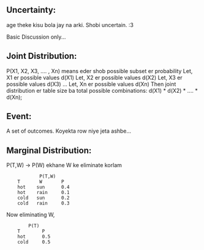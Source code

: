 ## Uncertainty:
age theke kisu bola jay na arki. Shobi uncertain. :3

Basic Discussion only...

## Joint Distribution:
P(X1, X2, X3, .... , Xn) means eder shob possible subset er probability
Let, X1 er possible values d(X1)
Let, X2 er possible values d(X2)
Let, X3 er possible values d(X3)
...
Let, Xn er possible values d(Xn)
Then joint distribution er table size ba total possible combinations:
d(X1) * d(X2) * .... * d(Xn);

## Event:
A set of outcomes. Koyekta row niye jeta ashbe...

## Marginal Distribution:
P(T,W) -> P(W)
ekhane W ke eliminate korlam

                P(T,W)
        T       W       P
        hot    sun      0.4
        hot    rain     0.1
        cold   sun      0.2
        cold   rain     0.3

Now eliminating W,

            P(T)
        T        P
        hot      0.5
        cold     0.5
        